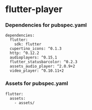 # flutter-player

### Dependencies for pubspec.yaml
```
dependencies:
  flutter:
    sdk: flutter
  cupertino_icons: ^0.1.3
  http: ^0.12.2
  audioplayers: ^0.15.1
  flutter_statusbarcolor: ^0.2.3
  assets_audio_player: ^2.0.9+2
  video_player: ^0.10.11+2
```

### Assets for pubspec.yaml
```
flutter:
  assets:
    - assets/
```
